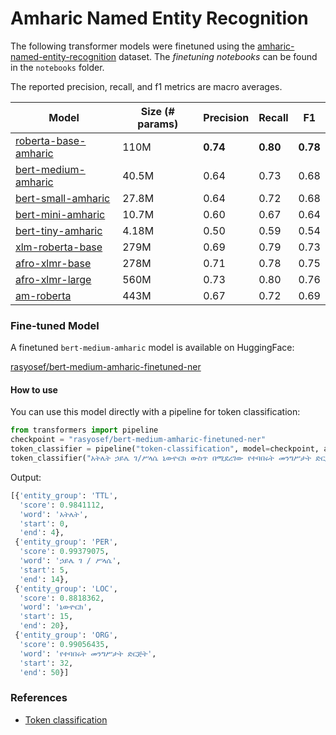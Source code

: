 # Amharic Named Entity Recognition

The following transformer models were finetuned using the [amharic-named-entity-recognition](https://huggingface.co/datasets/rasyosef/amharic-named-entity-recognition) dataset. The *finetuning notebooks* can be found in the `notebooks` folder.

The reported precision, recall, and f1 metrics are macro averages.

|Model|Size (# params)| Precision | Recall | F1 |
| --- | ------------- | --------- |------- | -- |
|[roberta-base-amharic](https://huggingface.co/rasyosef/roberta-base-amharic)|110M|**0.74**|**0.80**|**0.78**|
|[bert-medium-amharic](https://huggingface.co/rasyosef/bert-medium-amharic)|40.5M|0.64|0.73|0.68|
|[bert-small-amharic](https://huggingface.co/rasyosef/bert-small-amharic)|27.8M|0.64|0.72|0.68|
|[bert-mini-amharic](https://huggingface.co/rasyosef/bert-mini-amharic)|10.7M|0.60|0.67|0.64|
|[bert-tiny-amharic](https://huggingface.co/rasyosef/bert-tiny-amharic)|4.18M|0.50|0.59|0.54|
|[xlm-roberta-base](https://huggingface.co/FacebookAI/xlm-roberta-base)|279M|0.69|0.79|0.73|
|[afro-xlmr-base](https://huggingface.co/Davlan/afro-xlmr-base)|278M|0.71|0.78|0.75|
|[afro-xlmr-large](https://huggingface.co/Davlan/afro-xlmr-large)|560M|0.73|0.80|0.76|
|[am-roberta](https://huggingface.co/uhhlt/am-roberta)|443M|0.67|0.72|0.69|

### Fine-tuned Model
A finetuned `bert-medium-amharic` model is available on HuggingFace:

[rasyosef/bert-medium-amharic-finetuned-ner](https://huggingface.co/rasyosef/bert-medium-amharic-finetuned-ner)

#### How to use

You can use this model directly with a pipeline for token classification:

```python
from transformers import pipeline
checkpoint = "rasyosef/bert-medium-amharic-finetuned-ner"
token_classifier = pipeline("token-classification", model=checkpoint, aggregation_strategy="simple")
token_classifier("አትሌት ኃይሌ ገ/ሥላሴ ኒውዮርክ ውስጥ በሚደረገው የተባበሩት መንግሥታት ድርጅት ልዩ የሰላም ስብሰባ ላይ እንዲገኝ ተጋበዘ።")
```

Output:
```python
[{'entity_group': 'TTL',
  'score': 0.9841112,
  'word': 'አትሌት',
  'start': 0,
  'end': 4},
 {'entity_group': 'PER',
  'score': 0.99379075,
  'word': 'ኃይሌ ገ / ሥላሴ',
  'start': 5,
  'end': 14},
 {'entity_group': 'LOC',
  'score': 0.8818362,
  'word': 'ኒውዮርክ',
  'start': 15,
  'end': 20},
 {'entity_group': 'ORG',
  'score': 0.99056435,
  'word': 'የተባበሩት መንግሥታት ድርጅት',
  'start': 32,
  'end': 50}]
```

### References

- [Token classification](https://huggingface.co/learn/nlp-course/chapter7/2?fw=pt)